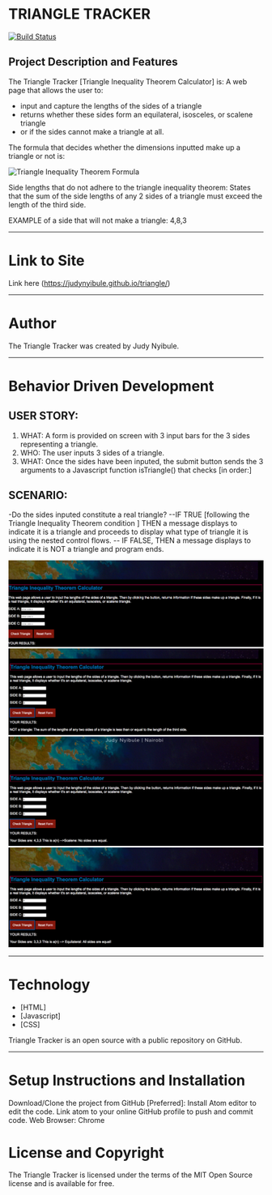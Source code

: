# TRIANGLE TRACKER

[![Build Status](https://travis-ci.org/joemccann/dillinger.svg?branch=master)](https://github.com/JudyNyibule/triangle)

## Project Description and Features
The Triangle Tracker [Triangle Inequality Theorem Calculator] is: A web page that allows the user to:

  - input and capture the lengths of the sides of a triangle
  - returns whether these sides form an equilateral, isosceles, or scalene triangle
  - or if the sides cannot make a triangle at all.

The formula that decides whether the dimensions inputted make up a triangle or not is:

![Triangle Inequality Theorem Formula](https://www.mathwarehouse.com/geometry/triangles/images/triangle-inequality-theorem/imagestriangle-inequality-theorempicture-of-triangle-inequality-theorem-and-formula.webp)

Side lengths that do not adhere to the triangle inequality theorem: States that the sum of the side lengths of any 2 sides of a triangle must exceed the length of the third side.

EXAMPLE of a side that will not make a triangle: 4,8,3

----
# Link to Site

Link here
(https://judynyibule.github.io/triangle/)

----
# Author
The Triangle Tracker was created by Judy Nyibule.

----
# Behavior Driven Development
## USER STORY:
1. WHAT: A form is provided on screen with 3 input bars for the 3 sides representing a triangle.
2. WHO: The user inputs 3 sides of a triangle.
2. WHAT: Once the sides have been inputed, the submit button sends the 3 arguments to a Javascript function isTriangle()  that checks [in order:]
## SCENARIO:
-Do the sides inputed constitute a real triangle?
    --IF TRUE [following the Triangle Inequality Theorem condition ] THEN a message displays to indicate it is a triangle and proceeds to display what type of triangle it is using the nested control flows.
    -- IF FALSE, THEN a message displays to indicate it is NOT a triangle and program ends.

![screenshot](images/screenShot1.png)
![screenshot](images/ScreenShot2.png)
![screenshot](images/ScreenShot3.png)
![screenshot](images/ScreenShot4.png)

----
# Technology

* [HTML]
* [Javascript]
* [CSS]  

Triangle Tracker is an open source with a public repository on GitHub.

----
# Setup Instructions and Installation

Download/Clone the project from GitHub
[Preferred]: Install Atom editor to edit the code.
Link atom to your online GitHub profile to push and commit code.
Web Browser: Chrome



# License and Copyright

The Triangle Tracker is licensed under the terms of the MIT Open Source license and is available for free.
